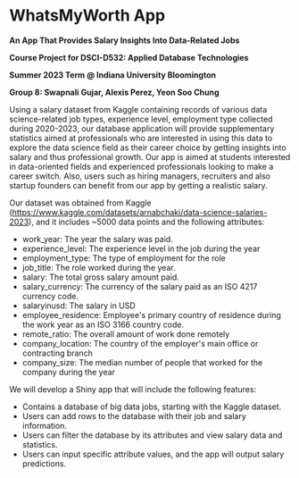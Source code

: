 # WhatsMyWorth App
**An App That Provides Salary Insights Into Data-Related Jobs**

**Course Project for DSCI-D532: Applied Database Technologies**

**Summer 2023 Term @ Indiana University Bloomington**

**Group 8: Swapnali Gujar, Alexis Perez, Yeon Soo Chung**

Using a salary dataset from Kaggle containing records of various data science-related job types, experience level, employment type collected during 2020-2023, our database application will provide supplementary statistics aimed at professionals who are interested in using this data to explore the data science field as their career choice by getting insights into salary and thus professional growth. Our app is aimed at students interested in data-oriented fields and experienced professionals looking to make a career switch. Also, users such as hiring managers, recruiters and also startup founders can benefit from our app by getting a realistic salary.

Our dataset was obtained from Kaggle (https://www.kaggle.com/datasets/arnabchaki/data-science-salaries-2023), and it includes ~5000 data points and the following attributes:

+ work_year: The year the salary was paid.
+ experience_level: The experience level in the job during the year
+ employment_type: The type of employment for the role
+ job_title: The role worked during the year.
+ salary: The total gross salary amount paid.
+ salary_currency: The currency of the salary paid as an ISO 4217 currency code.
+ salaryinusd: The salary in USD
+ employee_residence: Employee's primary country of residence during the work year as an ISO 3166 country code.
+ remote_ratio: The overall amount of work done remotely
+ company_location: The country of the employer's main office or contracting branch
+ company_size: The median number of people that worked for the company during the year

We will develop a Shiny app that will include the following features:

+ Contains a database of big data jobs, starting with the Kaggle dataset.
+ Users can add rows to the database with their job and salary information.
+ Users can filter the database by its attributes and view salary data and statistics.
+ Users can input specific attribute values, and the app will output salary predictions.
